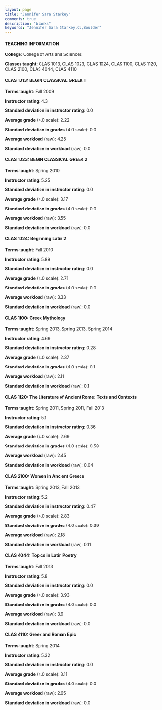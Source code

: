 ```yaml
---
layout: page
title: "Jennifer Sara Starkey" 
comments: true
description: "blanks"
keywords: "Jennifer Sara Starkey,CU,Boulder"
---
```

<head>
<script src="https://ajax.googleapis.com/ajax/libs/jquery/2.1.3/jquery.min.js"></script>
<script src="https://dl.dropboxusercontent.com/s/pc42nxpaw1ea4o9/highcharts.js?dl=0"></script>
<!-- <script src="../assets/js/highcharts.js"></script> -->
<style type="text/css">@font-face {
	font-family: "Bebas Neue";
	src: url(https://www.filehosting.org/file/details/544349/BebasNeue Regular.otf) format("opentype");
	}
	h1.Bebas { 
		font-family: "Bebas Neue", Verdana, Tahoma;
	}
</style>
</head>
	   
#### TEACHING INFORMATION

**College**: College of Arts and Sciences

**Classes taught**: CLAS 1013, CLAS 1023, CLAS 1024, CLAS 1100, CLAS 1120, CLAS 2100, CLAS 4044, CLAS 4110

#### CLAS 1013: BEGIN CLASSICAL GREEK 1

**Terms taught**: Fall 2009

**Instructor rating**: 4.3

**Standard deviation in instructor rating**: 0.0

**Average grade** (4.0 scale): 2.22

**Standard deviation in grades** (4.0 scale): 0.0

**Average workload** (raw): 4.25

**Standard deviation in workload** (raw): 0.0

#### CLAS 1023: BEGIN CLASSICAL GREEK 2

**Terms taught**: Spring 2010

**Instructor rating**: 5.25

**Standard deviation in instructor rating**: 0.0

**Average grade** (4.0 scale): 3.17

**Standard deviation in grades** (4.0 scale): 0.0

**Average workload** (raw): 3.55

**Standard deviation in workload** (raw): 0.0

#### CLAS 1024: Beginning Latin 2

**Terms taught**: Fall 2010

**Instructor rating**: 5.89

**Standard deviation in instructor rating**: 0.0

**Average grade** (4.0 scale): 2.71

**Standard deviation in grades** (4.0 scale): 0.0

**Average workload** (raw): 3.33

**Standard deviation in workload** (raw): 0.0

#### CLAS 1100: Greek Mythology

**Terms taught**: Spring 2013, Spring 2013, Spring 2014

**Instructor rating**: 4.69

**Standard deviation in instructor rating**: 0.28

**Average grade** (4.0 scale): 2.37

**Standard deviation in grades** (4.0 scale): 0.1

**Average workload** (raw): 2.11

**Standard deviation in workload** (raw): 0.1

#### CLAS 1120: The Literature of Ancient Rome:  Texts and Contexts

**Terms taught**: Spring 2011, Spring 2011, Fall 2013

**Instructor rating**: 5.1

**Standard deviation in instructor rating**: 0.36

**Average grade** (4.0 scale): 2.69

**Standard deviation in grades** (4.0 scale): 0.58

**Average workload** (raw): 2.45

**Standard deviation in workload** (raw): 0.04

#### CLAS 2100: Women in Ancient Greece

**Terms taught**: Spring 2013, Fall 2013

**Instructor rating**: 5.2

**Standard deviation in instructor rating**: 0.47

**Average grade** (4.0 scale): 2.83

**Standard deviation in grades** (4.0 scale): 0.39

**Average workload** (raw): 2.18

**Standard deviation in workload** (raw): 0.11

#### CLAS 4044: Topics in Latin Poetry

**Terms taught**: Fall 2013

**Instructor rating**: 5.8

**Standard deviation in instructor rating**: 0.0

**Average grade** (4.0 scale): 3.93

**Standard deviation in grades** (4.0 scale): 0.0

**Average workload** (raw): 3.9

**Standard deviation in workload** (raw): 0.0

#### CLAS 4110: Greek and Roman Epic

**Terms taught**: Spring 2014

**Instructor rating**: 5.32

**Standard deviation in instructor rating**: 0.0

**Average grade** (4.0 scale): 3.11

**Standard deviation in grades** (4.0 scale): 0.0

**Average workload** (raw): 2.65

**Standard deviation in workload** (raw): 0.0

